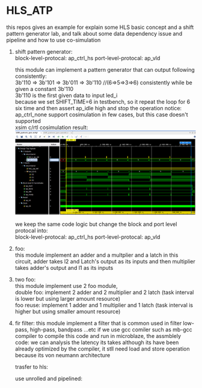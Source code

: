 # HLS_ATP
this repos gives an example for explain some HLS basic concept and a shift pattern generator lab, and talk about some data dependency issue and pipeline and how to use co-simulation  


1. shift pattern generator:  
   block-level-protocal: ap_ctrl_hs 
   port-level-protocal: ap_vld  
   
   this module can implement a pattern generator that can output following consistently:  
   3b'110 => 3b'101 => 3b'011 => 3b'110  //(6=>5=>3=>6) consistently while be given a constant 3b'110  
   3b'110 is the first given data to input led_i  
   because we set SHIFT_TIME=6 in testbench, so it repeat the loop for 6 six time and then assert ap_idle high and stop the operation
   notice: ap_ctrl_none support cosimulation in few cases, but this case doesn't supported  
   xsim c/rtl cosimulation result:  
   ![alt text](https://github.com/joshuahwfwEE/HLS_ATP/blob/main/HLS_shift_pattern1.png?raw=true)

   we keep the same code logic but change the block and port level protocal into:  
   block-level-protocal: ap_ctrl_hs 
   port-level-protocal: ap_vld
   
3. foo:  
   this module implement an adder and a multplier and a latch in this circuit,
   adder takes l2 and Latch's output as its inputs and then multiplier takes adder's output and l1 as its inputs

4. two foo:  
   this module implement use 2 foo module,  
   double foo: implement 2 adder and 2 multiplier and 2 latch (task interval is lower but using larger amount resource)  
   foo reuse: implement 1 adder and 1 multiplier and 1 latch (task interval is higher but using smaller amount resource)  

5. fir filter:
   this module implement a filter that is common used in filter low-pass, high-pass, bandpass ...etc
   if we use gcc comiler such as mb-gcc compiler to compile this code and run in microblaze,
   the assmblely code:
   we can analysis the latency its takes although its have been already optimized by the compiler, it stll need load and store operation because its von neumann architecture

   trasfer to hls:

   use unrolled and pipelined:
   
